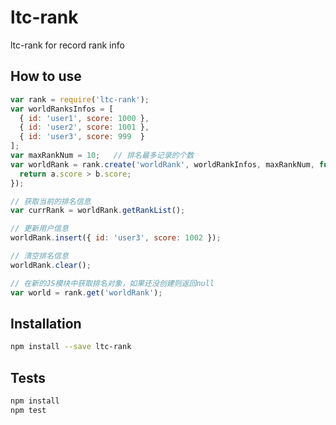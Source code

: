 # ltc-rank
ltc-rank for record rank info

## How to use
```js
var rank = require('ltc-rank');
var worldRanksInfos = [
  { id: 'user1', score: 1000 },
  { id: 'user2', score: 1001 },
  { id: 'user3', score: 999  }
];
var maxRankNum = 10;   // 排名最多记录的个数
var worldRank = rank.create('worldRank', worldRankInfos, maxRankNum, function(a, b) {
  return a.score > b.score;
});

// 获取当前的排名信息
var currRank = worldRank.getRankList();

// 更新用户信息
worldRank.insert({ id: 'user3', score: 1002 });

// 清空排名信息
worldRank.clear();

// 在新的JS模块中获取排名对象，如果还没创建则返回null
var world = rank.get('worldRank');
```

## Installation
```sh
npm install --save ltc-rank
```

## Tests
```sh
npm install
npm test
```